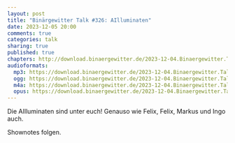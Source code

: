 ```yaml
---
layout: post
title: "Binärgewitter Talk #326: AIlluminaten"
date: 2023-12-05 20:00
comments: true
categories: talk
sharing: true
published: true
chapters: http://download.binaergewitter.de/2023-12-04.Binaergewitter.Talk.326.chapters.txt
audioformats:
  mp3: https://download.binaergewitter.de/2023-12-04.Binaergewitter.Talk.326.mp3
  ogg: https://download.binaergewitter.de/2023-12-04.Binaergewitter.Talk.326.ogg
  m4a: https://download.binaergewitter.de/2023-12-04.Binaergewitter.Talk.326.m4a
  opus: https://download.binaergewitter.de/2023-12-04.Binaergewitter.Talk.326.opus
---
```

Die AIlluminaten sind unter euch! 
Genauso wie Felix, Felix, Markus und Ingo auch.

Shownotes folgen.

